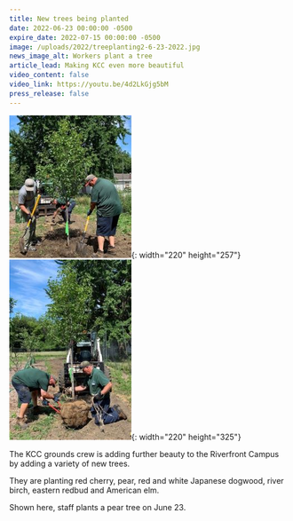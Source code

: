 ```yaml
---
title: New trees being planted
date: 2022-06-23 00:00:00 -0500
expire_date: 2022-07-15 00:00:00 -0500
image: /uploads/2022/treeplanting2-6-23-2022.jpg
news_image_alt: Workers plant a tree
article_lead: Making KCC even more beautiful
video_content: false
video_link: https://youtu.be/4d2LkGjg5bM
press_release: false
---
```

![](/uploads/2022/treeplanting2-6-23-2022-220x257.jpg){: width="220" height="257"}&nbsp;![](/uploads/2022/treeplanting6-23-22-220x325.jpg){: width="220" height="325"}

The KCC grounds crew is adding further beauty to the Riverfront Campus by adding a variety of new trees.

They are planting red cherry, pear, red and white Japanese dogwood, river birch, eastern redbud and American elm.

Shown here, staff plants a pear tree on June 23.

&nbsp;

&nbsp;
